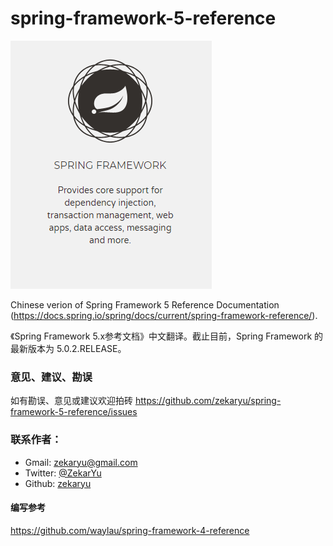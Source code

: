 # spring-framework-5-reference

![logo](spring-framework-logo.png)

Chinese verion of Spring Framework 5 Reference Documentation (https://docs.spring.io/spring/docs/current/spring-framework-reference/).

《Spring Framework 5.x参考文档》中文翻译。截止目前，Spring Framework 的最新版本为 5.0.2.RELEASE。

### 意见、建议、勘误 

如有勘误、意见或建议欢迎拍砖 https://github.com/zekaryu/spring-framework-5-reference/issues

### 联系作者：
 
 * Gmail: [zekaryu@gmail.com](mailto:zekaryu@gmail.com)
 * Twitter: [@ZekarYu](https://twitter.com/zekaryu)
 * Github: [zekaryu](https://github.com/zekaryu)

#### 编写参考

https://github.com/waylau/spring-framework-4-reference
